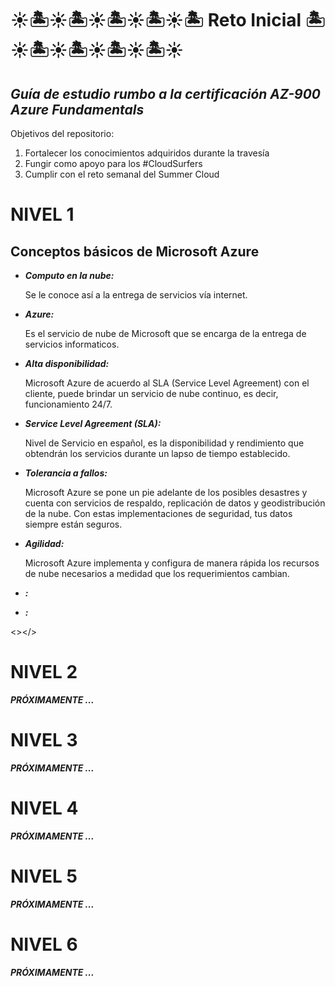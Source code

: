 # ☀🏝☀🏝☀🏝☀🏝☀🏝 Reto Inicial 🏝☀🏝☀🏝☀🏝☀🏝☀
<h2><i>Guía de estudio rumbo a la certificación AZ-900 Azure Fundamentals</i></h2>
<p>Objetivos del repositorio:</p>
<ol>
  <li>Fortalecer los conocimientos adquiridos durante la travesía</li>
  <li>Fungir como apoyo para los #CloudSurfers</li>
  <li>Cumplir con el reto semanal del Summer Cloud</li>
</ol>

<h1>NIVEL 1</h1>
 
<h2>Conceptos básicos de Microsoft Azure</h2>

<ul>
  <li><i><b>Computo en la nube:</b></i></li>
  <p>Se le conoce así a la entrega de servicios vía internet.</p>
  
  <li><i><b>Azure:</b></i></li>
  <p>Es el servicio de nube de Microsoft que se encarga de la entrega de servicios informaticos.</p>
  
  <li><i><b>Alta disponibilidad:</b></i></li>
  <p>Microsoft Azure de acuerdo al SLA (Service Level Agreement) con el cliente, puede brindar un servicio de nube continuo, es decir, funcionamiento 24/7.</p>
  
  <li><i><b>Service Level Agreement (SLA):</b></i></li>
  <p>Nivel de Servicio en español, es la disponibilidad y rendimiento que obtendrán los servicios durante un lapso de tiempo establecido.</p>
  
  <li><i><b>Tolerancia a fallos:</b></i></li>
  <p>Microsoft Azure se pone un pie adelante de los posibles desastres y cuenta con servicios de respaldo, replicación de datos y geodistribución de la nube. Con estas implementaciones de seguridad, tus datos siempre están seguros.</p>
  
  <li><i><b>Agilidad:</b></i></li>
  <p>Microsoft Azure implementa y configura de manera rápida los recursos de nube necesarios a medidad que los requerimientos cambian.</p>
  
  <li><i><b>:</b></i></li>
  <p></p>
  
  <li><i><b>:</b></i></li>
  <p></p>
  
</ul>

<></>

<h1>NIVEL 2</h1>
<strong><i>PRÓXIMAMENTE ...</i></strong>

<h1>NIVEL 3</h1>
<strong><i>PRÓXIMAMENTE ...</i></strong>

<h1>NIVEL 4</h1>
<strong><i>PRÓXIMAMENTE ...</i></strong>

<h1>NIVEL 5</h1>
<strong><i>PRÓXIMAMENTE ...</i></strong>

<h1>NIVEL 6</h1>
<strong><i>PRÓXIMAMENTE ...</i></strong>




